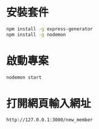 
# 安裝套件

```bash
npm install -g express-generator
npm install -g nodemon
```

# 啟動專案

```bash
nodemon start
```

# 打開網頁輸入網址

```
http://127.0.0.1:3000/new_member
```

